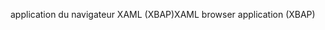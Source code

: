 <span data-ttu-id="432b2-101">application du navigateur XAML (XBAP)</span><span class="sxs-lookup"><span data-stu-id="432b2-101">XAML browser application (XBAP)</span></span>